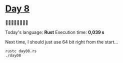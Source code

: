 # [Day 8](https://adventofcode.com/2023/day/8) 
:gift::gift::gift::gift::gift::gift::gift::gift:

Today's language: **Rust**
Execution time: **0,039 s**

Next time, I should just use 64 bit right from the start...

```shell
rustc day08.rs
./day08
```
